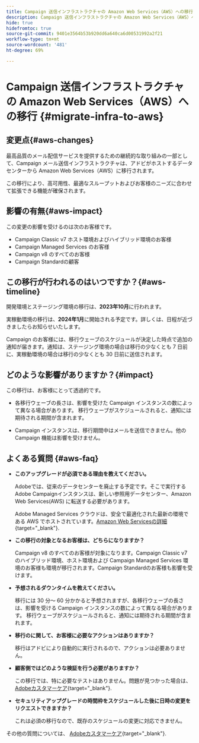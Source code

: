 ```yaml
---
title: Campaign 送信インフラストラクチャの Amazon Web Services（AWS）への移行
description: Campaign 送信インフラストラクチャの Amazon Web Services（AWS）への移行
hide: true
hidefromtoc: true
source-git-commit: 9401e3564b53b920dd6a640ca6d00531992a2f21
workflow-type: tm+mt
source-wordcount: '481'
ht-degree: 69%

---
```



# Campaign 送信インフラストラクチャの Amazon Web Services（AWS）への移行 {#migrate-infra-to-aws}

## 変更点{#aws-changes}

最高品質のメール配信サービスを提供するための継続的な取り組みの一部として、Campaign メール送信インフラストラクチャは、アドビがホストするデータセンターから Amazon Web Services（AWS）に移行されます。

この移行により、高可用性、最適なスループットおよびお客様のニーズに合わせて拡張できる機能が確保されます。

## 影響の有無{#aws-impact}

この変更の影響を受けるのは次のお客様です。

* Campaign Classic v7 ホスト環境およびハイブリッド環境のお客様
* Campaign Managed Services のお客様
* Campaign v8 のすべてのお客様
* Campaign Standardの顧客

## この移行が行われるのはいつですか？{#aws-timeline}

開発環境とステージング環境の移行は、**2023年10月**&#x200B;に行われます。

実稼動環境の移行は、**2024年1月**&#x200B;に開始される予定です。詳しくは、日程が近づきましたらお知らせいたします。

Campaign のお客様には、移行ウェーブのスケジュールが決定した時点で追加の通知が届きます。通知は、ステージング環境の場合は移行の少なくとも 7 日前に、実稼動環境の場合は移行の少なくとも 30 日前に送信されます。

## どのような影響がありますか？{#impact}

この移行は、お客様にとって透過的です。

* 各移行ウェーブの長さは、影響を受けた Campaign インスタンスの数によって異なる場合があります。 移行ウェーブがスケジュールされると、通知には期待される期間が含まれます。

* Campaign インスタンスは、移行期間中はメールを送信できません。他の Campaign 機能は影響を受けません。


## よくある質問 {#aws-faq}

* **このアップグレードが必須である理由を教えてください。**

  Adobeでは、従来のデータセンターを廃止する予定です。そこで実行するAdobe Campaignインスタンスは、新しい参照用データセンター、Amazon Web Services(AWS) に転送する必要があります。

  Adobe Managed Services クラウドは、安全で最適化された最新の環境である AWS でホストされています。[Amazon Web Servicesの詳細](https://aws.amazon.com/application-hosting/benefits/){target="_blank"}.

* **この移行の対象となるお客様は、どちらになりますか？**

  Campaign v8 のすべてのお客様が対象になります。Campaign Classic v7 のハイブリッド環境、ホスト環境および Campaign Managed Services 環境のお客様も環境が移行されます。Campaign Standardのお客様も影響を受けます。

* **予想されるダウンタイムを教えてください。**

  移行には 30 分～ 60 分かかると予想されますが、各移行ウェーブの長さは、影響を受ける Campaign インスタンスの数によって異なる場合があります。 移行ウェーブがスケジュールされると、通知には期待される期間が含まれます。

* **移行のに関して、お客様に必要なアクションはありますか？**

  移行はアドビにより自動的に実行されるので、アクションは必要ありません。

* **顧客側ではどのような検証を行う必要がありますか？**

  この移行では、特に必要なテストはありません。問題が見つかった場合は、 [Adobeカスタマーケア](https://experienceleague.adobe.com/?support-solution=Campaign&amp;lang=ja#support){target="_blank"}.


* **セキュリティアップグレードの時間枠をスケジュールした後に日時の変更をリクエストできますか？**

  これは必須の移行なので、既存のスケジュールの変更に対応できません。

その他の質問については、 [Adobeカスタマーケア](https://experienceleague.adobe.com/?support-solution=Campaign&amp;lang=ja#support){target="_blank"}.
